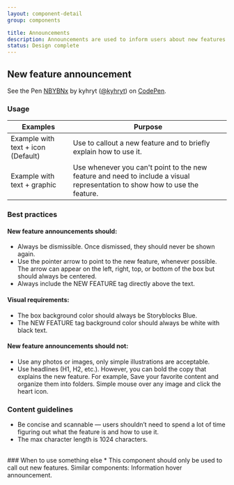```yaml
---
layout: component-detail
group: components

title: Announcements
description: Announcements are used to inform users about new features or important site updates. They’re one of the most prominent ways to grab users attention.
status: Design complete
---
```


## New feature announcement


<p data-height="265" data-theme-id="light" data-slug-hash="NBYBNx" data-default-tab="css,result" data-user="kyhryt" data-pen-title="NBYBNx" class="codepen">See the Pen <a href="https://codepen.io/kyhryt/pen/NBYBNx/">NBYBNx</a> by kyhryt (<a href="https://codepen.io/kyhryt">@kyhryt</a>) on <a href="https://codepen.io">CodePen</a>.</p>
<script async src="https://static.codepen.io/assets/embed/ei.js"></script>

### Usage

| Examples     | Purpose                                                                          |
| --------------- |----------------------------------------------------------------------------------|
| Example with text + icon (Default)         | Use to callout a new feature and to briefly explain how to use it.                                 |
| Example with text + graphic       | Use whenever you can't point to the new feature and need to include a visual representation to show how to use the feature.                |

### Best practices
#### New feature announcements should:
* Always be dismissible. Once dismissed, they should never be shown again.
* Use the pointer arrow to point to the new feature, whenever possible. The arrow can appear on the left, right, top, or bottom of the box but should always be centered.
* Always include the NEW FEATURE tag directly above the text.
#### Visual requirements:
* The box background color should always be Storyblocks Blue.
* The NEW FEATURE tag background color should always be white with black text.
#### New feature announcements should not:
* Use any photos or images, only simple illustrations are acceptable.
* Use headlines (H1, H2, etc.). However, you can bold the copy that explains the new feature. For example, Save your favorite content and organize them into folders. Simple mouse over any image and click the heart icon.
&nbsp;
### Content guidelines
* Be concise and scannable — users shouldn’t need to spend a lot of time figuring out what the feature is and how to use it.
* The max character length is 1024 characters.
  <dl>
<br>
  </dl>
### When to use something else
* This component should only be used to call out new features. Similar components: Information hover announcement.  
